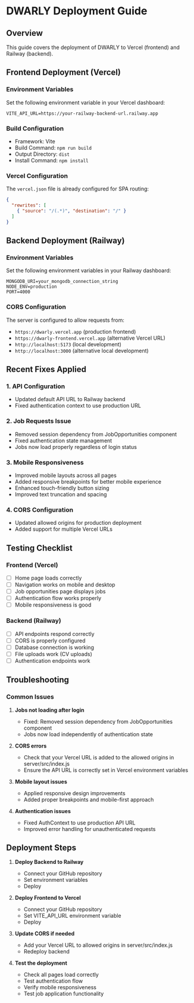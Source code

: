 # DWARLY Deployment Guide

## Overview
This guide covers the deployment of DWARLY to Vercel (frontend) and Railway (backend).

## Frontend Deployment (Vercel)

### Environment Variables
Set the following environment variable in your Vercel dashboard:

```
VITE_API_URL=https://your-railway-backend-url.railway.app
```

### Build Configuration
- Framework: Vite
- Build Command: `npm run build`
- Output Directory: `dist`
- Install Command: `npm install`

### Vercel Configuration
The `vercel.json` file is already configured for SPA routing:
```json
{
  "rewrites": [
    { "source": "/(.*)", "destination": "/" }
  ]
}
```

## Backend Deployment (Railway)

### Environment Variables
Set the following environment variables in your Railway dashboard:

```
MONGODB_URI=your_mongodb_connection_string
NODE_ENV=production
PORT=4000
```

### CORS Configuration
The server is configured to allow requests from:
- `https://dwarly.vercel.app` (production frontend)
- `https://dwarly-frontend.vercel.app` (alternative Vercel URL)
- `http://localhost:5173` (local development)
- `http://localhost:3000` (alternative local development)

## Recent Fixes Applied

### 1. API Configuration
- Updated default API URL to Railway backend
- Fixed authentication context to use production URL

### 2. Job Requests Issue
- Removed session dependency from JobOpportunities component
- Fixed authentication state management
- Jobs now load properly regardless of login status

### 3. Mobile Responsiveness
- Improved mobile layouts across all pages
- Added responsive breakpoints for better mobile experience
- Enhanced touch-friendly button sizing
- Improved text truncation and spacing

### 4. CORS Configuration
- Updated allowed origins for production deployment
- Added support for multiple Vercel URLs

## Testing Checklist

### Frontend (Vercel)
- [ ] Home page loads correctly
- [ ] Navigation works on mobile and desktop
- [ ] Job opportunities page displays jobs
- [ ] Authentication flow works properly
- [ ] Mobile responsiveness is good

### Backend (Railway)
- [ ] API endpoints respond correctly
- [ ] CORS is properly configured
- [ ] Database connection is working
- [ ] File uploads work (CV uploads)
- [ ] Authentication endpoints work

## Troubleshooting

### Common Issues

1. **Jobs not loading after login**
   - Fixed: Removed session dependency from JobOpportunities component
   - Jobs now load independently of authentication state

2. **CORS errors**
   - Check that your Vercel URL is added to the allowed origins in server/src/index.js
   - Ensure the API URL is correctly set in Vercel environment variables

3. **Mobile layout issues**
   - Applied responsive design improvements
   - Added proper breakpoints and mobile-first approach

4. **Authentication issues**
   - Fixed AuthContext to use production API URL
   - Improved error handling for unauthenticated requests

## Deployment Steps

1. **Deploy Backend to Railway**
   - Connect your GitHub repository
   - Set environment variables
   - Deploy

2. **Deploy Frontend to Vercel**
   - Connect your GitHub repository
   - Set VITE_API_URL environment variable
   - Deploy

3. **Update CORS if needed**
   - Add your Vercel URL to allowed origins in server/src/index.js
   - Redeploy backend

4. **Test the deployment**
   - Check all pages load correctly
   - Test authentication flow
   - Verify mobile responsiveness
   - Test job application functionality
